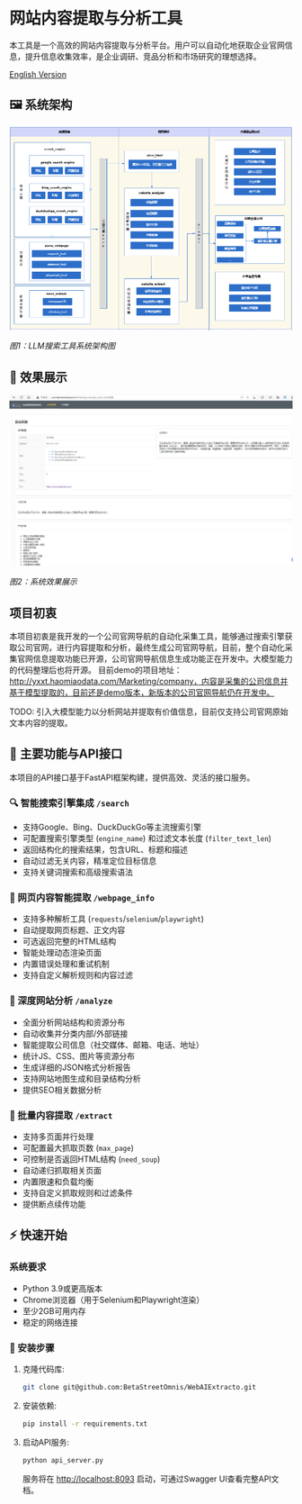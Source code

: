 # 网站内容提取与分析工具

本工具是一个高效的网站内容提取与分析平台。用户可以自动化地获取企业官网信息，提升信息收集效率，是企业调研、竞品分析和市场研究的理想选择。

[English Version](./readme_en.md)

## 🖼️ 系统架构

![系统架构图](./images/architecture.png)

*图1：LLM搜索工具系统架构图*

## 🎯 效果展示

![效果展示](./images/demo.png)

*图2：系统效果展示*

## 项目初衷
本项目初衷是我开发的一个公司官网导航的自动化采集工具，能够通过搜索引擎获取公司官网，进行内容提取和分析，最终生成公司官网导航，目前，整个自动化采集官网信息提取功能已开源，公司官网导航信息生成功能正在开发中。大模型能力的代码整理后也将开源。
目前demo的项目地址：http://yxxt.haomiaodata.com/Marketing/company，内容是采集的公司信息并基于模型提取的，目前还是demo版本，新版本的公司官网导航仍在开发中。

TODO:
引入大模型能力以分析网站并提取有价值信息，目前仅支持公司官网原始文本内容的提取。

## 🚀 主要功能与API接口
本项目的API接口基于FastAPI框架构建，提供高效、灵活的接口服务。

### 🔍 智能搜索引擎集成 `/search`
- 支持Google、Bing、DuckDuckGo等主流搜索引擎
- 可配置搜索引擎类型 (`engine_name`) 和过滤文本长度 (`filter_text_len`)
- 返回结构化的搜索结果，包含URL、标题和描述
- 自动过滤无关内容，精准定位目标信息
- 支持关键词搜索和高级搜索语法

### 📄 网页内容智能提取 `/webpage_info`
- 支持多种解析工具 (`requests`/`selenium`/`playwright`)
- 自动提取网页标题、正文内容
- 可选返回完整的HTML结构
- 智能处理动态渲染页面
- 内置错误处理和重试机制
- 支持自定义解析规则和内容过滤

### 🔎 深度网站分析 `/analyze`
- 全面分析网站结构和资源分布
- 自动收集并分类内部/外部链接
- 智能提取公司信息（社交媒体、邮箱、电话、地址）
- 统计JS、CSS、图片等资源分布
- 生成详细的JSON格式分析报告
- 支持网站地图生成和目录结构分析
- 提供SEO相关数据分析

### 🚄 批量内容提取 `/extract`
- 支持多页面并行处理
- 可配置最大抓取页数 (`max_page`)
- 可控制是否返回HTML结构 (`need_soup`)
- 自动递归抓取相关页面
- 内置限速和负载均衡
- 支持自定义抓取规则和过滤条件
- 提供断点续传功能

## ⚡ 快速开始

### 系统要求

- Python 3.9或更高版本
- Chrome浏览器（用于Selenium和Playwright渲染）
- 至少2GB可用内存
- 稳定的网络连接

### 🔧 安装步骤

1. 克隆代码库:
   ```bash
   git clone git@github.com:BetaStreetOmnis/WebAIExtracto.git
   ```

2. 安装依赖:
   ```bash
   pip install -r requirements.txt
   ```

3. 启动API服务:
   ```bash
   python api_server.py
   ```
   服务将在 [http://localhost:8093](http://localhost:8093) 启动，可通过Swagger UI查看完整API文档。

